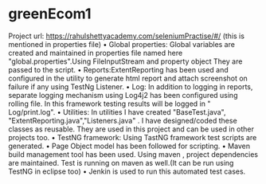 # greenEcom1
Project url: https://rahulshettyacademy.com/seleniumPractise/#/ (this is mentioned in properties file)  • Global properties: Global variables are created and maintained in properties file named here "global.properties".Using FileInputStream and property object They are passed to the script. • Reports:ExtentReporting has been used and configured in the utility to generate html report and attach screenshot on failure if any using TestNg Listener. • Log: In addition to logging in reports, separate logging mechanism using Log4j2 has been configured using rolling file. In this framework testing results will be logged in " Log/print.log". • Utilities: In utilities I have created "BaseTest.java", "ExtentReporting.java","Listeners.java" . I have designed/coded these classes as reusable. They are used in this project and can be used in other projects too. • TestNG framework: Using TastNG framework test scripts are generated. • Page Object model has been followed for scripting. • Maven build management tool has been used. Using maven , project dependencies are maintained. Test is running on maven as well.(It can be run using TestNG in eclipse too) • Jenkin is used to run this automated test cases.
